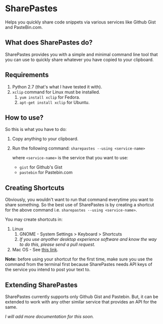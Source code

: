 # SharePastes

Helps you quickly share code snippets via various services like Github Gist and
PasteBin.com.

## What does SharePastes do?

SharePastes provides you with a simple and minimal command line tool that you
can use to quickly share whatever you have copied to your clipboard.

## Requirements

1. Python 2.7 (that's what I have tested it with). 
2. `xclip` command for Linux must be installed.
   1. `yum install xclip` for Fedora.
   2. `apt-get install xclip` for Ubuntu.


## How to use?

So this is what you have to do:

1. Copy anything to your clipboard.
2. Run the following command:
   `sharepastes --using <service-name>`

   where `<service-name>` is the service that you want to use:
    - `gist` for Github's Gist
    - `pastebin` for Pastebin.com

## Creating Shortcuts

Obviously, you wouldn't want to run that command everytime you want to share
something. So the best use of SharePastes is by creating a shortcut for the
above command i.e. `sharepastes --using <service-name>`.

You may create shortcuts in:

1. Linux
    1. GNOME - System Settings > Keyboard > Shortcuts
    2. *If you use anyother desktop experience software and know the way to do
       this, please send a pull request.*
2. Mac OS - See [this link][MAC].

**Note:** before using your shortcut for the first time, make sure you use the
command from the terminal first because SharePastes needs API keys of the
service you intend to post your text to.

[MAC]: http://superuser.com/questions/153890/assign-a-shortcut-to-running-a-script-in-os-x

## Extending SharePastes

SharePastes currently supports only Github Gist and Pastebin. But, it can be
extended to work with any other similar service that provides an API for the
same.

*I will add more documentation for this soon.*
